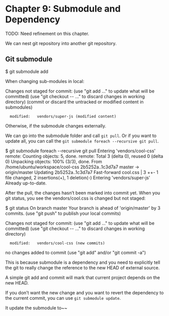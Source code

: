 # Chapter 9: Submodule and Dependency

TODO: Need refinement on this chapter.

We can nest git repository into another git repository.

## Git submodule


  $ git submodule add <remote URL> <local path>


When changing sub-modules in local:


  Changes not staged for commit:
    (use "git add <file>..." to update what will be committed)
    (use "git checkout -- <file>..." to discard changes in working directory)
    (commit or discard the untracked or modified content in submodules)

      modified:   vendors/super-js (modified content)



Otherwise, if the submodule changes externally.

We can go into the submodule folder and call `git pull`. Or if you want to update all, you can call the `git submodule foreach --recursive git pull`.


  $ git submodule foreach --recursive git pull
  Entering 'vendors/cool-css'
  remote: Counting objects: 5, done.
  remote: Total 3 (delta 0), reused 0 (delta 0)
  Unpacking objects: 100% (3/3), done.
  From /home/ubuntu/workspace/cool-css
     2b5252a..1c3d7a7  master     -> origin/master
  Updating 2b5252a..1c3d7a7
  Fast-forward
   cool.css | 3 ++-
   1 file changed, 2 insertions(+), 1 deletion(-)
  Entering 'vendors/super-js'
  Already up-to-date.


After the pull, the changes hasn’t been marked into commit yet. When you git status, you see the vendors/cool.css is changed but not staged:


  $ git status
  On branch master
  Your branch is ahead of 'origin/master' by 3 commits.
    (use "git push" to publish your local commits)

  Changes not staged for commit:
    (use "git add <file>..." to update what will be committed)
    (use "git checkout -- <file>..." to discard changes in working directory)

      modified:   vendors/cool-css (new commits)

  no changes added to commit (use "git add" and/or "git commit -a")


This is because submodule is a dependency and you need to explicitly tell the git to really change the reference to the new HEAD of external source.

A simple git add and commit will mark that current project depends on the new HEAD.

If you don’t want the new change and you want to revert the dependency to the current commit, you can use `git submodule update`.

It update the submodule to~~
